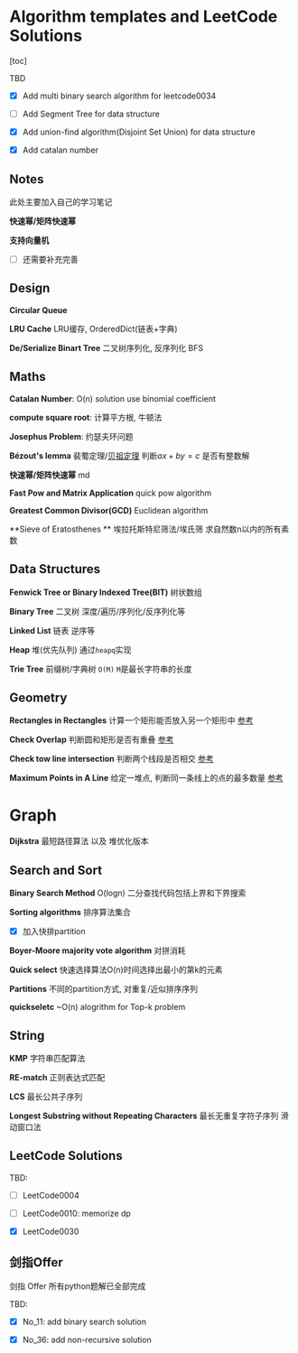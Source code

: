 # Algorithm templates and LeetCode Solutions

[toc]

TBD

- [x] Add multi binary search algorithm for leetcode0034

- [ ] Add Segment Tree for data structure

- [x] Add union-find algorithm(Disjoint Set Union) for data structure

- [x] Add catalan number

## Notes

此处主要加入自己的学习笔记

**快速幂/矩阵快速幂**

**支持向量机**

- [ ] 还需要补充完善



## Design

**Circular Queue**

**LRU Cache** LRU缓存, OrderedDict(链表+字典)

**De/Serialize Binart Tree** 二叉树序列化, 反序列化 BFS



## Maths

**Catalan Number**: O(n) solution use binomial coefficient

**compute square root**: 计算平方根, 牛顿法

**Josephus Problem**: 约瑟夫环问题

**Bézout's lemma** 裴蜀定理/[贝祖定理](https://oi-wiki.org/math/bezouts/) 判断$ax + by = c$ 是否有整数解

**快速幂/矩阵快速幂** md

**Fast Pow and Matrix Application** quick pow algorithm

**Greatest Common Divisor(GCD)** Euclidean algorithm

**Sieve of Eratosthenes ** 埃拉托斯特尼筛法/埃氏筛 求自然数n以内的所有素数





## Data Structures

**Fenwick Tree or  Binary Indexed Tree(BIT)** 树状数组

**Binary Tree** 二叉树 深度/遍历/序列化/反序列化等

**Linked List** 链表 逆序等

**Heap** 堆(优先队列) 通过`heapq`实现

**Trie Tree** 前缀树/字典树 `O(M)` `M`是最长字符串的长度

## Geometry

**Rectangles in Rectangles** 计算一个矩形能否放入另一个矩形中 [参考](https://stackoverflow.com/questions/13784274/detect-if-one-rect-can-be-put-into-another-rect)

**Check Overlap** 判断圆和矩形是否有重叠 [参考](https://www.zhihu.com/question/24251545/answer/27184960)

**Check tow line intersection** 判断两个线段是否相交 [参考](https://leetcode-cn.com/problems/intersection-lcci/solution/jiao-dian-by-leetcode-solution/)

**Maximum Points in A Line** 给定一堆点, 判断同一条线上的点的最多数量 [参考](https://leetcode-cn.com/problems/max-points-on-a-line/)



# Graph

**Dijkstra** 最短路径算法 以及 堆优化版本



## Search and Sort

**Binary Search Method** O(logn) 二分查找代码包括上界和下界搜索

**Sorting algorithms** 排序算法集合

- [x] 加入快排partition

**Boyer-Moore majority vote algorithm** 对拼消耗

**Quick select** 快速选择算法O(n)时间选择出最小的第k的元素

**Partitions** 不同的partition方式, 对重复/近似排序序列

**quickseletc** ~O(n) alogrithm for Top-k problem



## String

**KMP** 字符串匹配算法

**RE-match** 正则表达式匹配

**LCS** 最长公共子序列

**Longest Substring without Repeating Characters** 最长无重复字符子序列 滑动窗口法





## LeetCode Solutions

TBD:

- [ ] LeetCode0004 

- [ ] LeetCode0010: memorize dp

- [x] LeetCode0030



## 剑指Offer

剑指 Offer 所有python题解已全部完成

TBD:

- [x] No_11: add binary search solution

- [x] No_36: add  non-recursive solution

